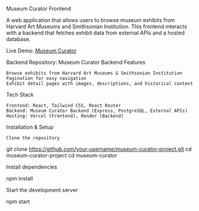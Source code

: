 Museum Curator Frontend

A web application that allows users to browse museum exhibits from Harvard Art Museums and Smithsonian Institution. This frontend interacts with a backend that fetches exhibit data from external APIs and a hosted database.

Live Demo: [Museum Curator](https://museum-curator-project-lmmq.vercel.app/)

Backend Repository: Museum Curator Backend
Features

    Browse exhibits from Harvard Art Museums & Smithsonian Institution
    Pagination for easy navigation
    Exhibit detail pages with images, descriptions, and historical context

Tech Stack

    Frontend: React, Tailwind CSS, React Router
    Backend: Museum Curator Backend (Express, PostgreSQL, External APIs)
    Hosting: Vercel (Frontend), Render (Backend)

Installation & Setup

    Clone the repository

git clone https://github.com/your-username/museum-curator-project.git
cd museum-curator-project
cd museum-curator

Install dependencies

npm install

Start the development server

npm start
